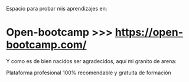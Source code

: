 Espacio para probar mis aprendizajes en:
# Open-bootcamp >>> https://open-bootcamp.com/

Y como es de bien nacidos ser agradecidos, aquí mi granito de arena:

Plataforma profesional 100% recomendable y gratuita de formación
